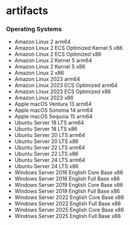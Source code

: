 # artifacts

### Operating Systems

- Amazon Linux 2 arm64
- Amazon Linux 2 ECS Optimized Kernel 5 x86
- Amazon Linux 2 ECS Optimized x86
- Amazon Linux 2 Kernel 5 arm64
- Amazon Linux 2 Kernel 5 x86
- Amazon Linux 2 x86
- Amazon Linux 2023 arm64
- Amazon Linux 2023 ECS Optimized arm64
- Amazon Linux 2023 ECS Optimized x86
- Amazon Linux 2023 x86
- Apple macOS Ventura 13 arm64
- Apple macOS Sonoma 14 arm64
- Apple macOS Sequoia 15 arm64
- Ubuntu Server 18 LTS arm64
- Ubuntu Server 18 LTS x86
- Ubuntu Server 20 LTS arm64
- Ubuntu Server 20 LTS x86
- Ubuntu Server 22 LTS arm64
- Ubuntu Server 22 LTS x86
- Ubuntu Server 24 LTS arm64
- Ubuntu Server 24 LTS x86
- Windows Server 2016 English Core Base x86
- Windows Server 2016 English Full Base x86
- Windows Server 2019 English Core Base x86
- Windows Server 2019 English Full Base x86
- Windows Server 2022 English Core Base x86
- Windows Server 2022 English Full Base x86
- Windows Server 2025 English Core Base x86
- Windows Server 2025 English Full Base x86

